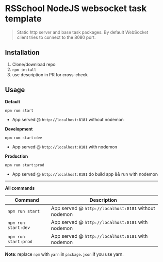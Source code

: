 # RSSchool NodeJS websocket task template
> Static http server and base task packages. 
> By default WebSocket client tries to connect to the 8080 port.

## Installation
1. Clone/download repo
2. `npm install`
3. use description in PR for cross-check

## Usage
**Default**

`npm run start`

* App served @ `http://localhost:8181` without nodemon

**Development**

`npm run start:dev`

* App served @ `http://localhost:8181` with nodemon



**Production**

`npm run start:prod`

* App served @ `http://localhost:8181` do build app && run with nodemon

---

**All commands**

Command | Description
--- | ---
`npm run start` | App served @ `http://localhost:8181` without nodemon
`npm run start:dev` | App served @ `http://localhost:8181` with nodemon
`npm run start:prod` | App served @ `http://localhost:8181` with nodemon

**Note**: replace `npm` with `yarn` in `package.json` if you use yarn.
